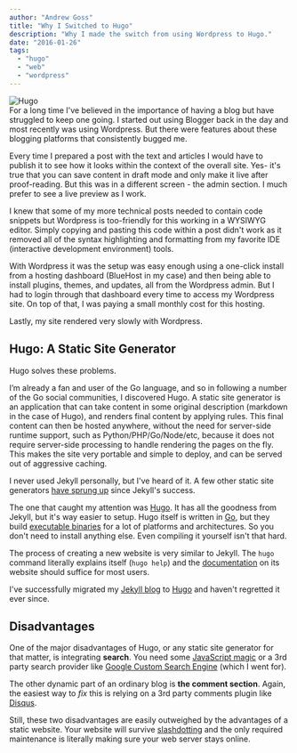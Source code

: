 ```yaml
---
author: "Andrew Goss"
title: "Why I Switched to Hugo"
description: "Why I made the switch from using Wordpress to Hugo."
date: "2016-01-26"
tags:
  - "hugo"
  - "web"
  - "wordpress"
---
```

![Hugo](/img/post/hugo.png "Hugo")<br>
For a long time I've believed in the importance of having a blog but have struggled to keep one going. I started out using Blogger back in the day and most recently was using Wordpress. But there were features about these blogging platforms that consistently bugged me. 

Every time I prepared a post with the text and articles I would have to publish it to see how it looks within the context of the overall site. Yes- it's true that you can save content in draft mode and only make it live after proof-reading. But this was in a different screen - the admin section. I much prefer to see a live preview as I work.

I knew that some of my more technical posts needed to contain code snippets but Wordpress is too-friendly for this working in a WYSIWYG editor. Simply copying and pasting this code within a post didn't work as it removed all of the syntax highlighting and formatting from my favorite IDE (interactive development environment) tools.

With Wordpress it was the setup was easy enough using a one-click install from a hosting dashboard (BlueHost in my case) and then being able to install plugins, themes, and updates, all from the Wordpress admin. But I had to login through that dashboard every time to access my Wordpress site. On top of that, I was paying a small monthly cost for this hosting. 

Lastly, my site rendered very slowly with Wordpress. 
 
## Hugo: A Static Site Generator

Hugo solves these problems.

I’m already a fan and user of the Go language, and so in following a number of the Go social communities, I discovered Hugo. A static site generator is an application that can take content in some original description (markdown in the case of Hugo), and renders final content by applying rules. This final content can then be hosted anywhere, without the need for server-side runtime support, such as Python/PHP/Go/Node/etc, because it does not require server-side processing to handle rendering the pages on the fly. This makes the site very portable and simple to deploy, and can be served out of aggressive caching.

I never used Jekyll personally, but I've heard of it. A few other static site generators <a href="https://www.staticgen.com" target="_blank">have sprung up</a> since Jekyll's success.

The one that caught my attention was [Hugo](http://gohugo.io). It has all the goodness from Jekyll, but it's way easier to setup. Hugo itself is written in [Go](http://golang.org), but they build [executable binaries](https://github.com/spf13/hugo/releases) for a lot of platforms and architectures. So you don't need to install anything else. Even compiling it yourself isn't that hard.

The process of creating a new website is very similar to Jekyll. The `hugo` command literally explains itself (`hugo help`) and the [documentation](http://gohugo.io/overview/introduction/) on its website should suffice for most users.

I've successfully migrated my [Jekyll blog](https://github.com/SamuelDebruyn/samueldebruyn.github.io/tree/5f5719a9d4519f8fbd4cdfffa2a10b3f066401ef) to [Hugo](https://github.com/SamuelDebruyn/sa.muel.be-hugo) and haven't regretted it ever since.

## Disadvantages

One of the major disadvantages of Hugo, or any static site generator for that matter, is integrating **search**. You need some [JavaScript magic](http://discuss.gohugo.io/t/how-are-you-implementing-site-search/986/14) or a 3rd party search provider like [Google Custom Search Engine](https://cse.google.com) (which I went for).

The other dynamic part of an ordinary blog is **the comment section**. Again, the easiest way to *fix* this is relying on a 3rd party comments plugin like [Disqus](https://disqus.com/).

Still, these two disadvantages are easily outweighed by the advantages of a static website. Your website will survive [slashdotting](https://en.wikipedia.org/wiki/Slashdot_effect) and the only required maintenance is literally making sure your web server stays online.